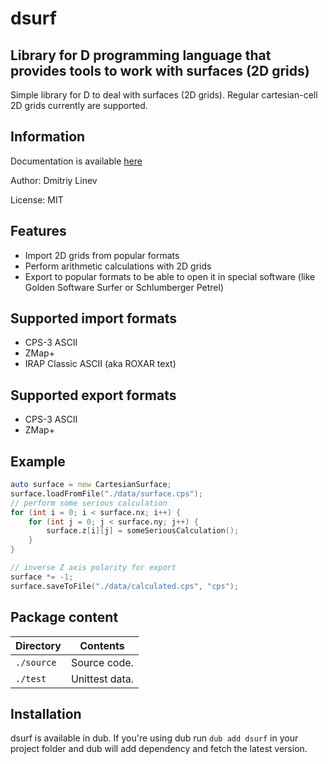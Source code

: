 # dsurf

Library for D programming language that provides tools to work with surfaces (2D grids)
-----------

Simple library for D to deal with surfaces (2D grids). Regular cartesian-cell 2D grids currently are supported. 

## Information

Documentation is available [here](https://dsurf.dpldocs.info/dsurf.html) 

Author: Dmitriy Linev

License: MIT

## Features

  - Import 2D grids from popular formats
  - Perform arithmetic calculations with 2D grids
  - Export to popular formats to be able to open it in special software (like Golden Software Surfer or Schlumberger Petrel)

## Supported import formats

  - CPS-3 ASCII
  - ZMap+
  - IRAP Classic ASCII (aka ROXAR text)

## Supported export formats

  - CPS-3 ASCII
  - ZMap+

## Example

```D
auto surface = new CartesianSurface;
surface.loadFromFile("./data/surface.cps");
// perform some serious calculation
for (int i = 0; i < surface.nx; i++) {
    for (int j = 0; j < surface.ny; j++) {
        surface.z[i][j] = someSeriousCalculation();
    }
}

// inverse Z axis polarity for export
surface *= -1;
surface.saveToFile("./data/calculated.cps", "cps");
```

## Package content

| Directory     | Contents                       |
|---------------|--------------------------------|
| `./source`    | Source code.                   |
| `./test`      | Unittest data.                 |

## Installation

dsurf is available in dub. If you're using dub run `dub add dsurf` in your project folder and dub will add dependency and fetch the latest version.